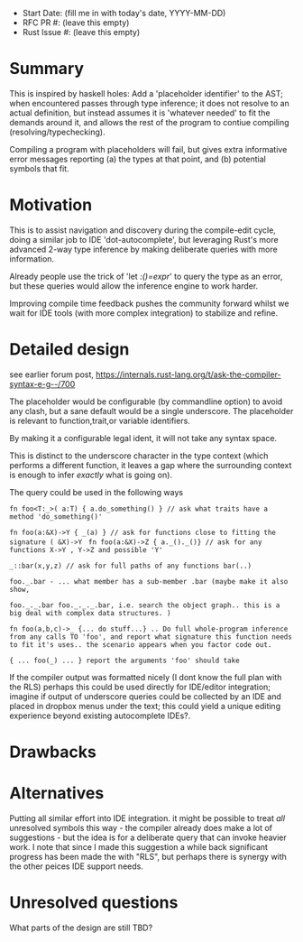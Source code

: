 - Start Date: (fill me in with today's date, YYYY-MM-DD)
- RFC PR #: (leave this empty)
- Rust Issue #: (leave this empty)

# Summary

This is inspired by haskell holes: Add a 'placeholder identifier' to the AST; when encountered passes through type inference; it does not resolve to an actual definition, but instead assumes it is 'whatever needed' to fit the demands around it, and allows the rest of the program to contiue compiling (resolving/typechecking). 

Compiling a program with placeholders will fail, but gives extra informative error messages reporting (a) the types at that point, and (b) potential symbols that fit.

# Motivation

This is to assist navigation and discovery during the compile-edit cycle, doing a similar job to IDE 'dot-autocomplete', but leveraging  Rust's more advanced 2-way type inference by making deliberate queries with more information.

Already people use the trick of 'let _:()=expr_'  to query the type as an error, but these queries would allow the inference engine to work harder.

Improving compile time feedback pushes the community forward whilst we wait for IDE tools (with more complex integration) to stabilize and refine.

# Detailed design

see earlier forum post,
https://internals.rust-lang.org/t/ask-the-compiler-syntax-e-g--/700

The placeholder would be configurable (by commandline option) to avoid any clash, but a sane default would be a single underscore.
The placeholder is relevant to function,trait,or variable identifiers.

By making it a configurable legal ident, it will not take any syntax space.

This is distinct to the underscore character in the type context (which performs a different function, it leaves a gap where the surrounding context is enough to infer *exactly* what is going on).

The query could be used in the following ways 

```fn foo<T:_>( a:T) { a.do_something() } // ask what traits have a method 'do_something()'```

```fn foo(a:&X)->Y { _(a) } // ask for functions close to fitting the signature ( &X)->Y ```
```fn foo(a:&X)->Z { a._()._()} // ask for any functions X->Y , Y->Z and possible 'Y'```

```_::bar(x,y,z) // ask for full paths of any functions bar(..)```

```foo._.bar - ... what member has a sub-member .bar (maybe make it also show,```

```foo._._.bar foo._._._.bar, i.e. search the object graph.. this is a big deal with complex data structures. )```

```fn foo(a,b,c)->_ {... do stuff...} .. Do full whole-program inference from any calls TO 'foo', and report what signature this function needs to fit it's uses.. the scenario appears when you factor code out.```

```{ ... foo(_) ... } report the arguments 'foo' should take```


If the compiler output was formatted nicely (I dont know the full plan with the RLS) perhaps this could be used directly for IDE/editor integration; imagine if output of underscore queries could be collected by an IDE and placed in dropbox menus under the text; this could yield a unique editing experience beyond existing autocomplete IDEs?.




# Drawbacks



# Alternatives

Putting all similar effort into IDE integration.
it might be possible to treat *all* unresolved symbols this way - the compiler already does make a lot of suggestions - but the idea is for a deliberate query that can invoke heavier work.
I note that since I made this suggestion a while back significant progress has been made the with "RLS", but perhaps there is synergy with the other peices IDE support needs.

# Unresolved questions

What parts of the design are still TBD?
